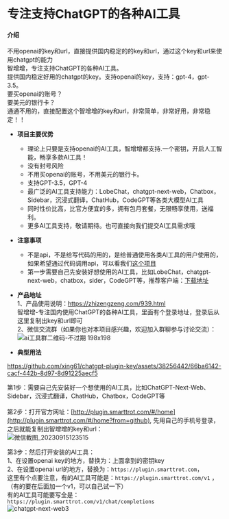 # 专注支持ChatGPT的各种AI工具

#### 介绍
不用openai的key和url，直接提供国内稳定的的key和url，通过这个key和url来使用chatgpt的能力<br>
智增增，专注支持ChatGPT的各种AI工具。<br>
提供国内稳定好用的chatgpt的key。支持openai的key，支持：gpt-4，gpt-3.5。<br>
要买openai的账号？   <br>
要美元的银行卡？<br>
通通不用的，直接配置这个智增增的key和url，非常简单，非常好用，非常稳定！！<br>

- **项目主要优势**  
  * 理论上只要是支持openai的AI工具，智增增都支持.一个密钥，开启人工智能，畅享多款AI工具！
  * 没有封号风险
  * 不用买openai的账号，不用美元的银行卡。  
  * 支持GPT-3.5，GPT-4    
  * 最广泛的AI工具支持能力：LobeChat，chatgpt-next-web，Chatbox，Sidebar，沉浸式翻译，ChatHub，CodeGPT等各类大模型AI工具
  * 同时性价比高，比官方便宜的多，拥有包月套餐，无限畅享使用，送福利。  
  * 更多AI工具支持，敬请期待。也可直接向我们提交AI工具需求哦  

- **注意事项**  
  * 不是api，不是给写代码的用的，是给普通使用各类AI工具的用户使用的，如果希望通过代码调用api，可以看我们[这个项目](https://github.com/xing61/xiaoyi-robot)
  * 第一步需要自己先安装好想使用的AI工具，比如LobeChat，chatgpt-next-web，chatbox，sider，CodeGPT等，推荐客户端：[下载地址](https://gitee.com/smarttrot/zzz-files/tree/master/chat-next-web)
   
- **产品地址**   
1、产品使用说明：https://zhizengzeng.com/939.html  <br>
智增增-专注国内使用ChatGPT的各种AI工具，里面有个登录地址，登录后从这里复制出key和url即可 <br>
2、微信交流群（如果你也对本项目感兴趣，欢迎加入群聊参与讨论交流）：<br>
 ![ai工具群二维码-不过期 198x198](https://github.com/xing61/chatgpt-plugin-key/assets/38256442/49dea169-01c7-484f-95bc-c33ecbec8f7c)

 
- **典型用法**

https://github.com/xing61/chatgpt-plugin-key/assets/38256442/66ba6142-cacf-442b-8d97-8d91225aecf5

第1步：需要自己先安装好一个想使用的AI工具，比如ChatGPT-Next-Web、Sidebar，沉浸式翻译，ChatHub，Chatbox，CodeGPT等 <br><br>
第2步：打开官方网址：[http://plugin.smarttrot.com/#/home](http://plugin.smarttrot.com/#/home?from=github), 先用自己的手机号登录，之后就能复制出智增增的key和url：     <br>
![微信截图_20230915123515](https://github.com/xing61/chatgpt-plugin-key/assets/38256442/62bbbe95-ed52-42e8-afbd-9bc5965fad3f)    

第3步：然后打开安装的AI工具：<br>
1、在设置openai key的地方，替换为：上面拿到的密钥key <br>
2、在设置openai url的地方，替换为：`https://plugin.smarttrot.com`，<br>
这里有个点要注意，有的AI工具可能是：`https://plugin.smarttrot.com/v1` ，（有的要在后面加一个v1，可以自己试一下）<br>
有的AI工具可能要写全是：`https://plugin.smarttrot.com/v1/chat/completions` <br>
![chatgpt-next-web3](https://github.com/xing61/chatgpt-plugin-key/assets/38256442/d4cf379a-cbb6-4cfa-b460-cee62ff71ab5)


